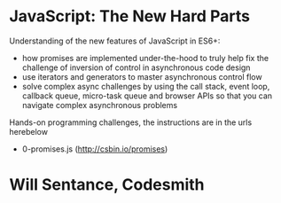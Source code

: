# JavaScript: The New Hard Parts

Understanding of the new features of JavaScript in ES6+:

- how promises are implemented under-the-hood to truly help fix the challenge of inversion of control in asynchronous code design
- use iterators and generators to master asynchronous control flow
- solve complex async challenges by using the call stack, event loop, callback queue, micro-task queue and browser APIs so that you can navigate complex asynchronous problems

Hands-on programming challenges, the instructions are in the urls herebelow

- 0-promises.js (http://csbin.io/promises)

# Will Sentance, Codesmith
